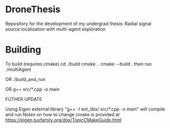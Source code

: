 # DroneThesis
Repository for the development of my undergrad thesis: Radial signal source localisation with multi-agent exploration 

# Building
To build (requires cmake)
cd ./build
cmake ..
cmake --build .
then run ./multiAgent


OR ./build_and_run

OR g++ src/*.cpp -o main


FUTHER UPDATE

Using Eigen external library
"g++ -I ext_libs/ src/*.cpp -o main" will compile and run
Notes on how to change cmake is provided at https://eigen.tuxfamily.org/dox/TopicCMakeGuide.html 

